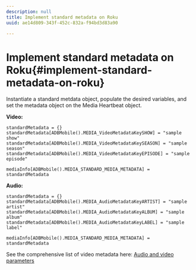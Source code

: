 ```yaml
---
description: null
title: Implement standard metadata on Roku
uuid: ae14d809-343f-452c-832a-f94bd3d83a90

---
```


# Implement standard metadata on Roku{#implement-standard-metadata-on-roku}

Instantiate a standard metdata object, populate the desired variables, and set the metadata object on the Media Heartbeat object. 

**Video:**

```
standardMetadata = {} 
standardMetadata[ADBMobile().MEDIA_VideoMetadataKeySHOW] = "sample show" 
standardMetadata[ADBMobile().MEDIA_VideoMetadataKeySEASON] = "sample season" 
standardMetadata[ADBMobile().MEDIA_VideoMetadataKeyEPISODE] = "sample episode" 

mediaInfo[ADBMobile().MEDIA_STANDARD_MEDIA_METADATA] = standardMetadata 
```

**Audio:**

```
standardMetadata = {} 
standardMetadata[ADBMobile().MEDIA_AudioMetadataKeyARTIST] = "sample artist" 
standardMetadata[ADBMobile().MEDIA_AudioMetadataKeyALBUM] = "sample album" 
standardMetadata[ADBMobile().MEDIA_AudioMetadataKeyLABEL] = "sample label"

mediaInfo[ADBMobile().MEDIA_STANDARD_MEDIA_METADATA] = standardMetadata 
```

See the comprehensive list of video metadata here: [Audio and video parameters](/help/metrics-and-metadata/audio-video-parameters.md)

